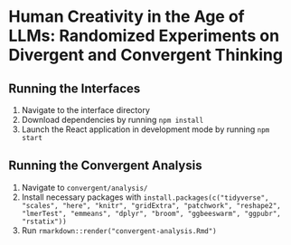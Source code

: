 # Human Creativity in the Age of LLMs: Randomized Experiments on Divergent and Convergent Thinking

## Running the Interfaces
1. Navigate to the interface directory
2. Download dependencies by running `npm install`
3. Launch the React application in development mode by running `npm start`

## Running the Convergent Analysis
1. Navigate to `convergent/analysis/`
2. Install necessary packages with `install.packages(c("tidyverse", "scales", "here", "knitr", "gridExtra", "patchwork", "reshape2", "lmerTest", "emmeans", "dplyr", "broom", "ggbeeswarm", "ggpubr", "rstatix"))`
3. Run `rmarkdown::render("convergent-analysis.Rmd")`
